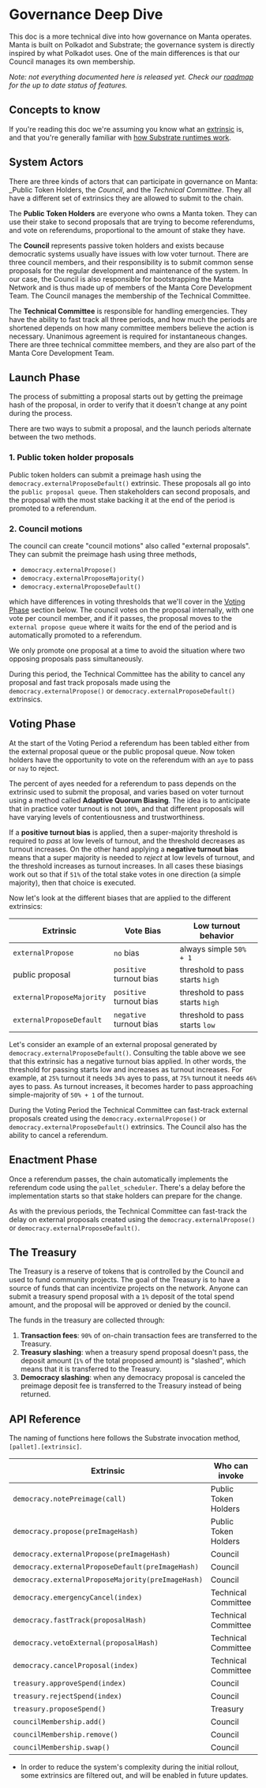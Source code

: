 # Governance Deep Dive

This doc is a more technical dive into how governance on Manta operates.
Manta is built on Polkadot and Substrate; the governance system is 
directly inspired by what Polkadot uses. One of the main differences is that 
our Council manages its own membership.

_Note: not everything documented here is released yet. Check our 
[roadmap](https://emphasized-seed-161.notion.site/3b1b61e0aee8484396d674f4653e0813?v=451a4ad2105d4f9cb35fb74680359c1d)
for the up to date status of features._

## Concepts to know

If you're reading this doc we're assuming you know what an 
[extrinsic](https://docs.substrate.io/v3/concepts/extrinsics/) is, and that 
you're generally familiar with 
[how Substrate runtimes work](https://docs.substrate.io/v3/concepts/runtime/).

## System Actors

There are three kinds of actors that can participate in governance 
on Manta: _Public Token Holders, the _Council_, and the _Technical Committee_.
They all have a different set of extrinsics they are allowed to submit to the chain.

The **Public Token Holders** are everyone who owns a Manta token. They can use 
their stake to second proposals that are trying to become referendums, and 
vote on referendums, proportional to the amount of stake they have.

The **Council** represents passive token holders and exists because democratic
systems usually have issues with low voter turnout. There are three council
members, and their responsibility is to submit common sense proposals for the
regular development and maintenance of the system. In our case, the Council is
also responsible for bootstrapping the Manta Network and is thus made up of
members of the Manta Core Development Team. The Council manages the membership
of the Technical Committee.

The **Technical Committee** is responsible for handling emergencies. They
have the ability to fast track all three periods, and how much the periods 
are shortened depends on how many committee members believe the action is necessary. 
Unanimous agreement is required for instantaneous changes. There are three
technical committee members, and they are also part of the Manta Core
Development Team.

## Launch Phase

The process of submitting a proposal starts out by getting the preimage hash
of the proposal, in order to verify that it doesn't change at any point during
the process. 

There are two ways to submit a proposal, and the launch periods alternate 
between the two methods.

### 1. Public token holder proposals

Public token holders can submit a preimage hash using the 
`democracy.externalProposeDefault()` extrinsic. These proposals all go 
into the `public proposal queue`. Then stakeholders can second proposals,
and the proposal with the most stake backing it at the end of the period
is promoted to a referendum.

### 2. Council motions

The council can create "council motions" also called "external proposals".
They can submit the preimage hash using three methods,

* `democracy.externalPropose()`
* `democracy.externalProposeMajority()`
* `democracy.externalProposeDefault()`

which have differences in voting thresholds that we'll cover in the [Voting Phase](#voting-phase) 
section below. The council votes on the proposal internally, with one vote per 
council member, and if it passes, the proposal moves to the `external propose queue` 
where it waits for the end of the period and is automatically promoted to a referendum.

We only promote one proposal at a time to avoid the situation where two opposing 
proposals pass simultaneously. 

During this period, the Technical Committee has the ability to cancel any proposal
and fast track proposals made using the `democracy.externalPropose()` or 
`democracy.externalProposeDefault()` extrinsics.

## Voting Phase

At the start of the Voting Period a referendum has been tabled either from the
external proposal queue or the public proposal queue. Now token holders have 
the opportunity to vote on the referendum with an `aye` to pass or `nay` to 
reject.

The percent of ayes needed for a referendum to pass depends on the extrinsic 
used to submit the proposal, and varies based on voter turnout using a method 
called **Adaptive Quorum Biasing**. The idea is to anticipate that in practice
voter turnout is not `100%`, and that different proposals will have varying 
levels of contentiousness and trustworthiness.

If a **positive turnout bias** is applied, then a super-majority threshold is
required to _pass_ at low levels of turnout, and the threshold decreases as 
turnout increases. On the other hand applying a **negative turnout bias** means
that a super majority is needed to _reject_ at low levels of turnout, and the 
threshold increases as turnout increases. In all cases these biasings work out
so that if `51%` of the total stake votes in one direction (a simple majority), 
then that choice is executed.

Now let's look at the different biases that are applied to the different extrinsics:

| Extrinsic                 | Vote Bias               | Low turnout behavior            |
|---------------------------|-------------------------|---------------------------------|
| `externalPropose`         | `no` bias               | always simple `50% + 1`         |
| public proposal           | `positive` turnout bias | threshold to pass starts `high` |
| `externalProposeMajority` | `positive` turnout bias | threshold to pass starts `high` |
| `externalProposeDefault`  | `negative` turnout bias | threshold to pass starts `low`  |

Let's consider an example of an external proposal generated by `democracy.externalProposeDefault()`.
Consulting the table above we see that this extrinsic has a negative turnout bias applied. 
In other words, the threshold for passing starts low and increases as turnout increases. 
For example, at `25%` turnout it needs `34%` ayes to pass, at `75%` turnout it needs `46%` ayes to pass. 
As turnout increases, it becomes harder to pass approaching simple-majority of `50% + 1` of the turnout.

During the Voting Period the Technical Committee can fast-track external proposals created using 
the `democracy.externalPropose()` or `democracy.externalProposeDefault()` extrinsics. 
The Council also has the ability to cancel a referendum.

## Enactment Phase

Once a referendum passes, the chain automatically implements the referendum code 
using the `pallet_scheduler`. There's a delay before the implementation starts so that
stake holders can prepare for the change.

As with the previous periods, the Technical Committee can fast-track the delay on 
external proposals created using the `democracy.externalPropose()` or 
`democracy.externalProposeDefault()`.

## The Treasury

The Treasury is a reserve of tokens that is controlled by the Council and 
used to fund community projects. The goal of the Treasury is to have a source of funds 
that can incentivize projects on the network. Anyone can submit a treasury 
spend proposal with a `1%` deposit of the total spend amount, and the proposal 
will be approved or denied by the council. 

The funds in the treasury are collected through:

1. **Transaction fees**: `90%` of on-chain transaction fees are transferred to the Treasury.
2. **Treasury slashing**: when a treasury spend proposal doesn't pass, the 
deposit amount (`1%` of the total proposed amount) is "slashed", which means
that it is transferred to the Treasury. 
3. **Democracy slashing**: when any democracy proposal is canceled the
preimage deposit fee is transferred to the Treasury instead of being returned.

## API Reference

The naming of functions here follows the Substrate invocation method, `[pallet].[extrinsic]`.

| Extrinsic                                         | Who can invoke       | Unfiltered*      	  |
|---------------------------------------------------|----------------------|----------------------|
| `democracy.notePreimage(call)`                    | Public Token Holders |  Yes                 |
| `democracy.propose(preImageHash)`                 | Public Token Holders |  No                  |
| `democracy.externalPropose(preImageHash)`         | Council              |  No                  |
| `democracy.externalProposeDefault(preImageHash)`  | Council              |  Yes                 |
| `democracy.externalProposeMajority(preImageHash)` | Council              |  No                  |
| `democracy.emergencyCancel(index)`                | Technical Committee  |  Yes                 |
| `democracy.fastTrack(proposalHash)`               | Technical Committee  |  Yes                 |
| `democracy.vetoExternal(proposalHash)`            | Technical Committee  |  Yes                 |
| `democracy.cancelProposal(index)`                 | Technical Committee  |  Yes                 |
| `treasury.approveSpend(index)`                    | Council              |  No                  |
| `treasury.rejectSpend(index)`                     | Council              |  No                  |
| `treasury.proposeSpend()`                         | Treasury             |  No                  |
| `councilMembership.add()`                         | Council              |  Yes                 |
| `councilMembership.remove()`                      | Council              |  Yes                 |
| `councilMembership.swap()`                        | Council              |  Yes                 |

* In order to reduce the system's complexity during the initial rollout, some extrinsics are filtered out, and will be enabled in future updates.